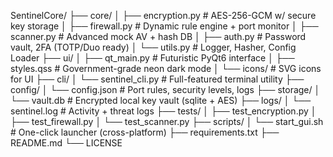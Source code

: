 SentinelCore/
├── core/
│   ├── encryption.py         # AES-256-GCM w/ secure key storage
│   ├── firewall.py           # Dynamic rule engine + port monitor
│   ├── scanner.py            # Advanced mock AV + hash DB
│   ├── auth.py               # Password vault, 2FA (TOTP/Duo ready)
│   └── utils.py              # Logger, Hasher, Config Loader
├── ui/
│   ├── qt_main.py            # Futuristic PyQt6 interface
│   ├── styles.qss            # Government-grade neon dark mode
│   └── icons/                # SVG icons for UI
├── cli/
│   └── sentinel_cli.py       # Full-featured terminal utility
├── config/
│   └── config.json           # Port rules, security levels, logs
├── storage/
│   └── vault.db              # Encrypted local key vault (sqlite + AES)
├── logs/
│   └── sentinel.log          # Activity + threat logs
├── tests/
│   ├── test_encryption.py
│   ├── test_firewall.py
│   └── test_scanner.py
├── scripts/
│   └── start_gui.sh          # One-click launcher (cross-platform)
├── requirements.txt
├── README.md
└── LICENSE
